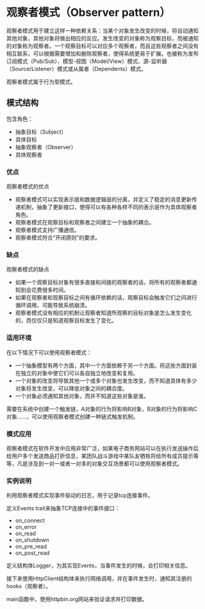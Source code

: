 # 观察者模式（Observer pattern）

观察者模式用于建立这样一种依赖关系：当某个对象发生改变的时候，将自动通知其他对象，其他对象将做出相应的反应。发生改变的对象称为观察目标，而被通知的对象称为观察者。一个观察目标可以对应多个观察者，而且这些观察者之间没有相互联系，可以根据需要增加和删除观察者，使得系统更易于扩展。也被称为发布订阅模式（Pub/Sub）、模型-视图（Model/View）模式、源-监听器（Source/Listener）模式或从属者（Dependents）模式。

观察者模式属于行为型模式。

## 模式结构

包含角色：

- 抽象目标（Subject）
- 具体目标
- 抽象观察者（Observer）
- 具体观察者


###  优点

观察者模式的优点

- 观察者模式可以实现表示层和数据逻辑层的分离，并定义了稳定的消息更新传递机制，抽象了更新接口，使得可以有各种各样不同的表示层作为具体观察者角色。
- 观察者模式在观察目标和观察者之间建立一个抽象的耦合。
- 观察者模式支持广播通信。
- 观察者模式符合“开闭原则”的要求。

### 缺点

观察者模式的缺点

- 如果一个观察目标对象有很多直接和间接的观察者的话，将所有的观察者都通知到会花费很多时间。
- 如果在观察者和观察目标之间有循环依赖的话，观察目标会触发它们之间进行循环调用，可能导致系统崩溃。
- 观察者模式没有相应的机制让观察者知道所观察的目标对象是怎么发生变化的，而仅仅只是知道观察目标发生了变化。


### 适用环境

在以下情况下可以使用观察者模式：

- 一个抽象模型有两个方面，其中一个方面依赖于另一个方面。将这些方面封装在独立的对象中使它们可以各自独立地改变和复用。
- 一个对象的改变将导致其他一个或多个对象也发生改变，而不知道具体有多少对象将发生改变，可以降低对象之间的耦合度。
- 一个对象必须通知其他对象，而并不知道这些对象是谁。

需要在系统中创建一个触发链，A对象的行为将影响B对象，B对象的行为将影响C对象……，可以使用观察者模式创建一种链式触发机制。

### 模式应用

观察者模式在软件开发中应用非常广泛，如某电子商务网站可以在执行发送操作后给用户多个发送商品打折信息，某团队战斗游戏中某队友牺牲将给所有成员提示等等，凡是涉及到一对一或者一对多的对象交互场景都可以使用观察者模式。

### 实例说明

利用观察者模式实现事件驱动的日志，用于记录tcp连接事件。

定义Events trait来抽象TCP连接中的事件接口：

- on_connect
- on_error
- on_read
- on_shutdown
- on_pre_read
- on_post_read

定义结构体Logger，为其实现Events，当事件发生的时候，会打印相关信息。

接下来使用HttpClient结构体来执行网络调用，并在事件发生时，通知其注册的hooks（观察者）。

main函数中，使用httpbin.org网站来验证请求并打印数据。

